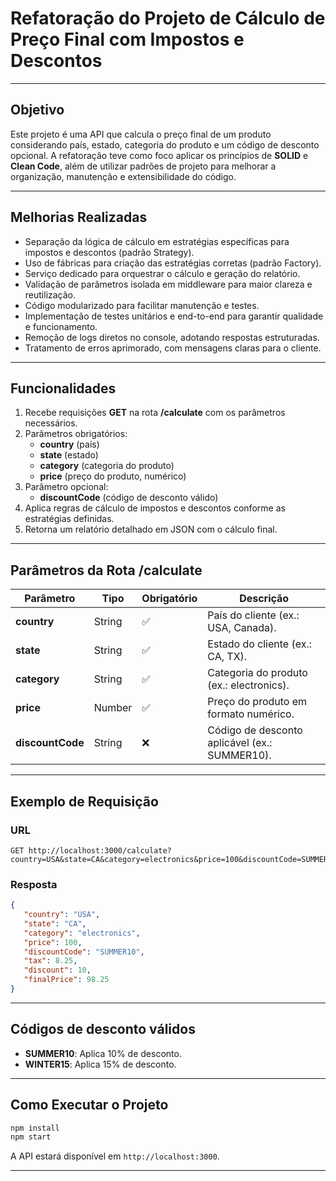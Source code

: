 # Refatoração do Projeto de Cálculo de Preço Final com Impostos e Descontos

---

## Objetivo

Este projeto é uma API que calcula o preço final de um produto considerando país, estado, categoria do produto e um código de desconto opcional. A refatoração teve como foco aplicar os princípios de **SOLID** e **Clean Code**, além de utilizar padrões de projeto para melhorar a organização, manutenção e extensibilidade do código.

---

## Melhorias Realizadas

- Separação da lógica de cálculo em estratégias específicas para impostos e descontos (padrão Strategy).
- Uso de fábricas para criação das estratégias corretas (padrão Factory).
- Serviço dedicado para orquestrar o cálculo e geração do relatório.
- Validação de parâmetros isolada em middleware para maior clareza e reutilização.
- Código modularizado para facilitar manutenção e testes.
- Implementação de testes unitários e end-to-end para garantir qualidade e funcionamento.
- Remoção de logs diretos no console, adotando respostas estruturadas.
- Tratamento de erros aprimorado, com mensagens claras para o cliente.

---

## Funcionalidades

1. Recebe requisições **GET** na rota **/calculate** com os parâmetros necessários.
2. Parâmetros obrigatórios:
    - **country** (país)
    - **state** (estado)
    - **category** (categoria do produto)
    - **price** (preço do produto, numérico)
3. Parâmetro opcional:
    - **discountCode** (código de desconto válido)
4. Aplica regras de cálculo de impostos e descontos conforme as estratégias definidas.
5. Retorna um relatório detalhado em JSON com o cálculo final.

---

## Parâmetros da Rota **/calculate**

| Parâmetro        | Tipo   | Obrigatório | Descrição                                     |
|------------------|--------|-------------|-----------------------------------------------|
| **country**      | String | ✅           | País do cliente (ex.: USA, Canada).           |
| **state**        | String | ✅           | Estado do cliente (ex.: CA, TX).              |
| **category**     | String | ✅           | Categoria do produto (ex.: electronics).      |
| **price**        | Number | ✅           | Preço do produto em formato numérico.         |
| **discountCode** | String | ❌           | Código de desconto aplicável (ex.: SUMMER10). |

---

## Exemplo de Requisição

### URL

```plaintext
GET http://localhost:3000/calculate?country=USA&state=CA&category=electronics&price=100&discountCode=SUMMER10
```

### Resposta

```json
{
   "country": "USA",
   "state": "CA",
   "category": "electronics",
   "price": 100,
   "discountCode": "SUMMER10",
   "tax": 8.25,
   "discount": 10,
   "finalPrice": 98.25
}
```

---

## Códigos de desconto válidos

- **SUMMER10**: Aplica 10% de desconto.
- **WINTER15**: Aplica 15% de desconto.

---

## Como Executar o Projeto

```bash
npm install
npm start
```

A API estará disponível em `http://localhost:3000`.

---
